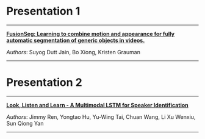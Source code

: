 # Presentation 1

---

[**FusionSeg: Learning to combine motion and appearance for fully automatic segmentation of generic objects in videos.**](https://arxiv.org/pdf/1701.05384.pdf)

_Authors_: Suyog Dutt Jain, Bo Xiong, Kristen Grauman

---

# Presentation 2

---

[**Look, Listen and Learn - A Multimodal LSTM for Speaker Identification**](http://www.deeplearning.cc/papers/AAAI16_Ren.pdf)

_Authors_: Jimmy Ren, Yongtao Hu, Yu-Wing Tai, Chuan Wang, Li Xu Wenxiu, Sun Qiong Yan

---
